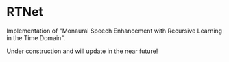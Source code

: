 # RTNet
Implementation of "Monaural Speech Enhancement with Recursive Learning in the Time Domain". 

Under construction and will update in the near future!
